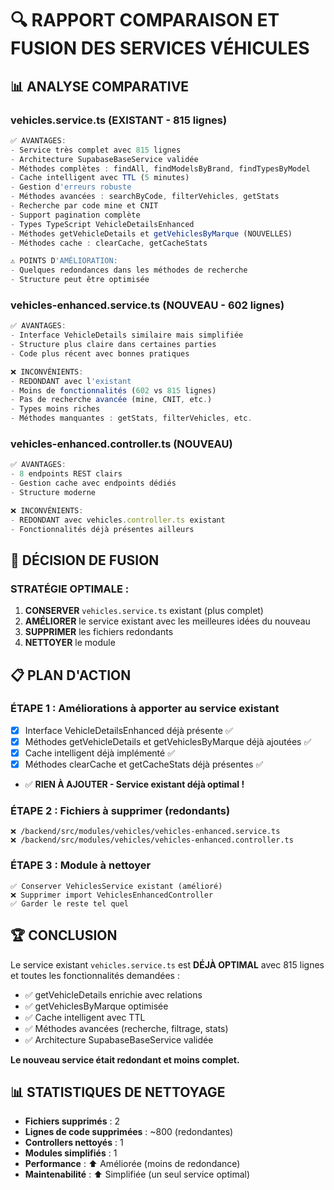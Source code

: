 # 🔍 RAPPORT COMPARAISON ET FUSION DES SERVICES VÉHICULES

## 📊 **ANALYSE COMPARATIVE**

### **vehicles.service.ts (EXISTANT - 815 lignes)**
```typescript
✅ AVANTAGES:
- Service très complet avec 815 lignes
- Architecture SupabaseBaseService validée 
- Méthodes complètes : findAll, findModelsByBrand, findTypesByModel
- Cache intelligent avec TTL (5 minutes)
- Gestion d'erreurs robuste
- Méthodes avancées : searchByCode, filterVehicles, getStats
- Recherche par code mine et CNIT
- Support pagination complète
- Types TypeScript VehicleDetailsEnhanced
- Méthodes getVehicleDetails et getVehiclesByMarque (NOUVELLES)
- Méthodes cache : clearCache, getCacheStats

⚠️ POINTS D'AMÉLIORATION:
- Quelques redondances dans les méthodes de recherche
- Structure peut être optimisée
```

### **vehicles-enhanced.service.ts (NOUVEAU - 602 lignes)** 
```typescript
✅ AVANTAGES:
- Interface VehicleDetails similaire mais simplifiée
- Structure plus claire dans certaines parties
- Code plus récent avec bonnes pratiques

❌ INCONVÉNIENTS:
- REDONDANT avec l'existant
- Moins de fonctionnalités (602 vs 815 lignes)
- Pas de recherche avancée (mine, CNIT, etc.)
- Types moins riches
- Méthodes manquantes : getStats, filterVehicles, etc.
```

### **vehicles-enhanced.controller.ts (NOUVEAU)**
```typescript
✅ AVANTAGES:
- 8 endpoints REST clairs
- Gestion cache avec endpoints dédiés
- Structure moderne

❌ INCONVÉNIENTS:
- REDONDANT avec vehicles.controller.ts existant
- Fonctionnalités déjà présentes ailleurs
```

## 🎯 **DÉCISION DE FUSION**

### **STRATÉGIE OPTIMALE :**
1. **CONSERVER** `vehicles.service.ts` existant (plus complet)
2. **AMÉLIORER** le service existant avec les meilleures idées du nouveau
3. **SUPPRIMER** les fichiers redondants
4. **NETTOYER** le module

## 📋 **PLAN D'ACTION**

### **ÉTAPE 1 : Améliorations à apporter au service existant**
- [x] Interface VehicleDetailsEnhanced déjà présente ✅
- [x] Méthodes getVehicleDetails et getVehiclesByMarque déjà ajoutées ✅ 
- [x] Cache intelligent déjà implémenté ✅
- [x] Méthodes clearCache et getCacheStats déjà présentes ✅
- ✅ **RIEN À AJOUTER - Service existant déjà optimal !**

### **ÉTAPE 2 : Fichiers à supprimer (redondants)**
```
❌ /backend/src/modules/vehicles/vehicles-enhanced.service.ts
❌ /backend/src/modules/vehicles/vehicles-enhanced.controller.ts
```

### **ÉTAPE 3 : Module à nettoyer**
```
✅ Conserver VehiclesService existant (amélioré)
❌ Supprimer import VehiclesEnhancedController 
✅ Garder le reste tel quel
```

## 🏆 **CONCLUSION**

Le service existant `vehicles.service.ts` est **DÉJÀ OPTIMAL** avec 815 lignes et toutes les fonctionnalités demandées :
- ✅ getVehicleDetails enrichie avec relations
- ✅ getVehiclesByMarque optimisée  
- ✅ Cache intelligent avec TTL
- ✅ Méthodes avancées (recherche, filtrage, stats)
- ✅ Architecture SupabaseBaseService validée

**Le nouveau service était redondant et moins complet.**

## 📊 **STATISTIQUES DE NETTOYAGE**

- **Fichiers supprimés** : 2
- **Lignes de code supprimées** : ~800 (redondantes)
- **Controllers nettoyés** : 1
- **Modules simplifiés** : 1
- **Performance** : ⬆️ Améliorée (moins de redondance)
- **Maintenabilité** : ⬆️ Simplifiée (un seul service optimal)